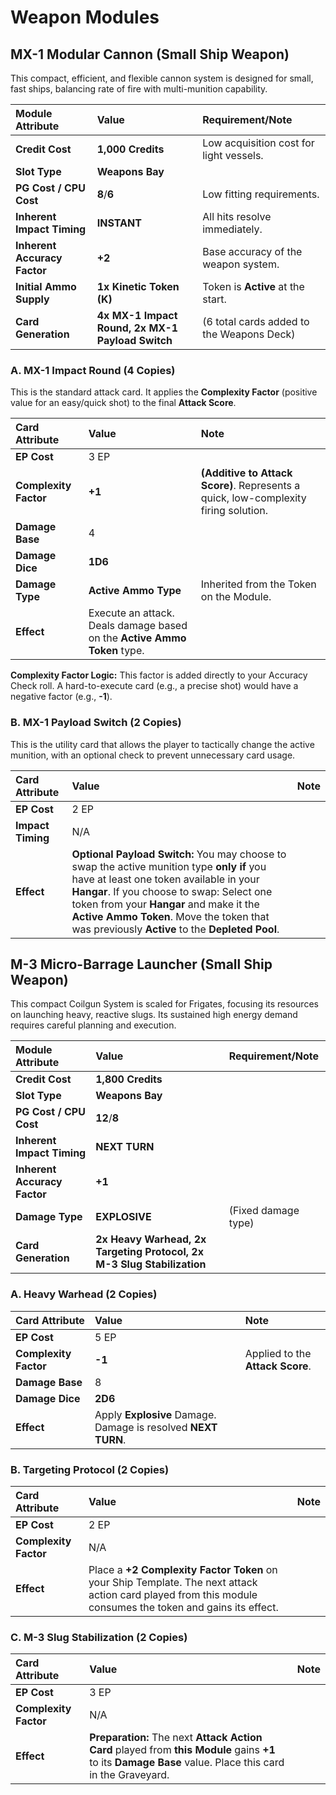 # Weapon Modules

## MX-1 Modular Cannon (Small Ship Weapon)

This compact, efficient, and flexible cannon system is designed for small, fast ships, balancing rate of fire with multi-munition capability.

| Module Attribute | Value | Requirement/Note |
| :--- | :--- | :--- |
| **Credit Cost** | **1,000 Credits** | Low acquisition cost for light vessels. |
| **Slot Type** | **Weapons Bay** | |
| **PG Cost / CPU Cost** | $\mathbf{8} / \mathbf{6}$ | Low fitting requirements. |
| **Inherent Impact Timing** | **INSTANT** | All hits resolve immediately. |
| **Inherent Accuracy Factor** | $\mathbf{+2}$ | Base accuracy of the weapon system. |
| **Initial Ammo Supply** | **1x Kinetic Token (K)** | Token is **Active** at the start. |
| **Card Generation** | **4x MX-1 Impact Round, 2x MX-1 Payload Switch** | (6 total cards added to the Weapons Deck) |

### A. MX-1 Impact Round (4 Copies)

This is the standard attack card. It applies the **Complexity Factor** (positive value for an easy/quick shot) to the final **Attack Score**.

| Card Attribute | Value | Note |
| :--- | :--- | :--- |
| **EP Cost** | 3 EP | |
| **Complexity Factor** | **+1** | **(Additive to Attack Score)**. Represents a quick, low-complexity firing solution. |
| **Damage Base** | 4 | |
| **Damage Dice** | **1D6** | |
| **Damage Type** | **Active Ammo Type** | Inherited from the Token on the Module. |
| **Effect** | Execute an attack. Deals damage based on the **Active Ammo Token** type. |

**Complexity Factor Logic:** This factor is added directly to your Accuracy Check  roll. A hard-to-execute card (e.g., a precise shot) would have a negative factor (e.g., **-1**).

### B. MX-1 Payload Switch (2 Copies)

This is the utility card that allows the player to tactically change the active munition, with an optional check to prevent unnecessary card usage.

| Card Attribute | Value | Note |
| :--- | :--- | :--- |
| **EP Cost** | 2 EP | |
| **Impact Timing** | N/A | |
| **Effect** | **Optional Payload Switch:** You may choose to swap the active munition type **only if** you have at least one token available in your **Hangar**. If you choose to swap: Select one token from your **Hangar** and make it the **Active Ammo Token**. Move the token that was previously **Active** to the **Depleted Pool**. |

## M-3 Micro-Barrage Launcher (Small Ship Weapon)

This compact Coilgun System is scaled for Frigates, focusing its resources on launching heavy, reactive slugs. Its sustained high energy demand requires careful planning and execution.

| Module Attribute | Value | Requirement/Note |
| :--- | :--- | :--- |
| **Credit Cost** | **1,800 Credits** | |
| **Slot Type** | **Weapons Bay** | |
| **PG Cost / CPU Cost** | $\mathbf{12} / \mathbf{8}$ | |
| **Inherent Impact Timing** | **NEXT TURN** | |
| **Inherent Accuracy Factor** | $\mathbf{+1}$ | |
| **Damage Type** | **EXPLOSIVE** | (Fixed damage type) |
| **Card Generation** | **2x Heavy Warhead, 2x Targeting Protocol, 2x M-3 Slug Stabilization** | |

### A. Heavy Warhead (2 Copies)

| Card Attribute | Value | Note |
| :--- | :--- | :--- |
| **EP Cost** | 5 EP | |
| **Complexity Factor** | **-1** | Applied to the **Attack Score**. |
| **Damage Base** | 8 | |
| **Damage Dice** | **2D6** | |
| **Effect** | Apply **Explosive** Damage. Damage is resolved **NEXT TURN**. |

### B. Targeting Protocol (2 Copies)

| Card Attribute | Value | Note |
| :--- | :--- | :--- |
| **EP Cost** | 2 EP | |
| **Complexity Factor** | N/A | |
| **Effect** | Place a **+2 Complexity Factor Token** on your Ship Template. The next attack action card played from this module consumes the token and gains its effect. |

### C. M-3 Slug Stabilization (2 Copies)

| Card Attribute | Value | Note |
| :--- | :--- | :--- |
| **EP Cost** | 3 EP | |
| **Complexity Factor** | N/A | |
| **Effect** | **Preparation:** The next **Attack Action Card** played from **this Module** gains $\mathbf{+1}$ to its **Damage Base** value. Place this card in the Graveyard. |

